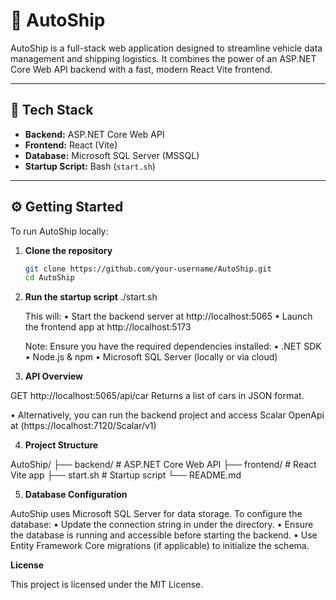 # 🚗 AutoShip

AutoShip is a full-stack web application designed to streamline vehicle data management and shipping logistics. 
It combines the power of an ASP.NET Core Web API backend with a fast, modern React Vite frontend.

---

## 🧰 Tech Stack

- **Backend:** ASP.NET Core Web API  
- **Frontend:** React (Vite)  
- **Database:** Microsoft SQL Server (MSSQL)  
- **Startup Script:** Bash (`start.sh`)

---

## ⚙️ Getting Started

To run AutoShip locally:

1. **Clone the repository**
   ```bash
   git clone https://github.com/your-username/AutoShip.git
   cd AutoShip

2. **Run the startup script**
   ./start.sh

   This will:
   • Start the backend server at http://localhost:5065
   • Launch the frontend app at http://localhost:5173

   Note: Ensure you have the required dependencies installed:
 	• .NET SDK
 	• Node.js & npm
 	• Microsoft SQL Server (locally or via cloud)

3. **API Overview**

GET http://localhost:5065/api/car Returns a list of cars in JSON format.

• Alternatively, you can run the backend project and access Scalar OpenApi at (https://localhost:7120/Scalar/v1)

4. **Project Structure**

AutoShip/
├── backend/         # ASP.NET Core Web API
├── frontend/        # React Vite app
├── start.sh         # Startup script
└── README.md

5. **Database Configuration**

AutoShip uses Microsoft SQL Server for data storage. To configure the database:
• 	Update the connection string in  under the  directory.
• 	Ensure the database is running and accessible before starting the backend.
• 	Use Entity Framework Core migrations (if applicable) to initialize the schema.

**License**

This project is licensed under the MIT License.
